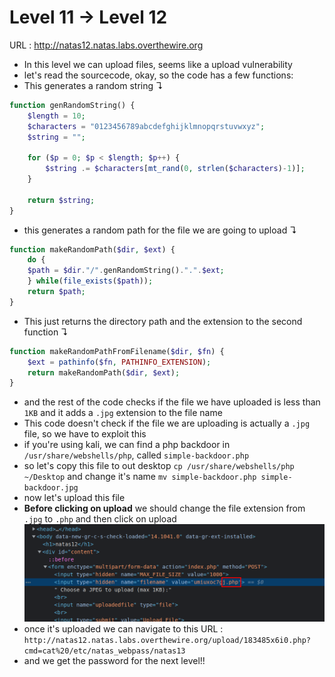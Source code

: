 # Level 11 → Level 12

URL : http://natas12.natas.labs.overthewire.org

- In this level we can upload files, seems like a upload vulnerability
- let's read the sourcecode, okay, so the code has a few functions:
- This generates a random string ↴
```php
function genRandomString() {
    $length = 10;
    $characters = "0123456789abcdefghijklmnopqrstuvwxyz";
    $string = "";    

    for ($p = 0; $p < $length; $p++) {
        $string .= $characters[mt_rand(0, strlen($characters)-1)];
    }

    return $string;
}
```
- this generates a random path for the file we are going to upload ↴
```php
function makeRandomPath($dir, $ext) {
    do {
    $path = $dir."/".genRandomString().".".$ext;
    } while(file_exists($path));
    return $path;
}
```
- This just returns the directory path and the extension to the second function ↴
```php
function makeRandomPathFromFilename($dir, $fn) {
    $ext = pathinfo($fn, PATHINFO_EXTENSION);
    return makeRandomPath($dir, $ext);
}
```
- and the rest of the code checks if the file we have uploaded is less than `1KB` and it adds a `.jpg` extension to the file name
- This code doesn't check if the file we are uploading is actually a `.jpg` file, so we have to exploit this
- if you're using kali, we can find a php backdoor in `/usr/share/webshells/php`, called `simple-backdoor.php`
- so let's copy this file to out desktop `cp /usr/share/webshells/php ~/Desktop` and change it's name `mv simple-backdoor.php simple-backdoor.jpg`
- now let's upload this file 
- **Before clicking on upload** we should change the file extension from `.jpg` to `.php` and then click on upload
![lvl12](images/lvl12.png)
- once it's uploaded we can navigate to this URL : `http://natas12.natas.labs.overthewire.org/upload/183485x6i0.php?cmd=cat%20/etc/natas_webpass/natas13`
- and we get the password for the next level!!
